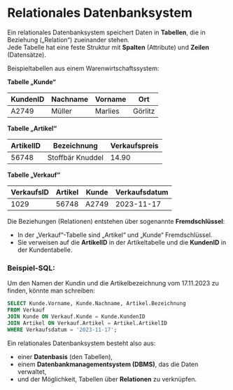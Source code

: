 # Relationales Datenbanksystem

Ein relationales Datenbanksystem speichert Daten in **Tabellen**, die in Beziehung („Relation“) zueinander stehen.  
Jede Tabelle hat eine feste Struktur mit **Spalten** (Attribute) und **Zeilen** (Datensätze).

Beispieltabellen aus einem Warenwirtschaftssystem:

**Tabelle „Kunde“**

| KundenID | Nachname | Vorname | Ort     |
|----------|----------|---------|---------|
| A2749    | Müller   | Marlies | Görlitz |

**Tabelle „Artikel“**

| ArtikelID | Bezeichnung        | Verkaufspreis |
|-----------|--------------------|---------------|
| 56748     | Stoffbär Knuddel   | 14.90         |

**Tabelle „Verkauf“**

| VerkaufsID | Artikel | Kunde  | Verkaufsdatum |
|------------|---------|--------|----------------|
| 1029       | 56748   | A2749  | 2023-11-17     |

Die Beziehungen (Relationen) entstehen über sogenannte **Fremdschlüssel**:
- In der „Verkauf“-Tabelle sind „Artikel“ und „Kunde“ Fremdschlüssel.
- Sie verweisen auf die **ArtikelID** in der Artikeltabelle und die **KundenID** in der Kundentabelle.

### Beispiel-SQL:
Um den Namen der Kundin und die Artikelbezeichnung vom 17.11.2023 zu finden, könnte man schreiben:

```sql
SELECT Kunde.Vorname, Kunde.Nachname, Artikel.Bezeichnung
FROM Verkauf
JOIN Kunde ON Verkauf.Kunde = Kunde.KundenID
JOIN Artikel ON Verkauf.Artikel = Artikel.ArtikelID
WHERE Verkaufsdatum = '2023-11-17';
````

Ein relationales Datenbanksystem besteht also aus:

* einer **Datenbasis** (den Tabellen),
* einem **Datenbankmanagementsystem (DBMS)**, das die Daten verwaltet,
* und der Möglichkeit, Tabellen über **Relationen** zu verknüpfen.